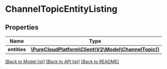 # ChannelTopicEntityListing

## Properties
Name | Type | Description | Notes
------------ | ------------- | ------------- | -------------
**entities** | [**\PureCloudPlatform\Client\V2\Model\ChannelTopic[]**](ChannelTopic.md) |  | [optional] 

[[Back to Model list]](../README.md#documentation-for-models) [[Back to API list]](../README.md#documentation-for-api-endpoints) [[Back to README]](../README.md)


